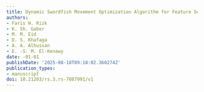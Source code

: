 ```yaml
---
title: Dynamic Swordfish Movement Optimization Algorithm for Feature Selection
authors:
- Faris H. Rizk
- K. Sh. Gaber
- M. M. Eid
- D. S. Khafaga
- A. A. Alhussan
- E. -S. M. El-Kenawy
date: -01-01
publishDate: '2025-08-18T09:18:02.360274Z'
publication_types:
- manuscript
doi: 10.21203/rs.3.rs-7087991/v1
---
```

